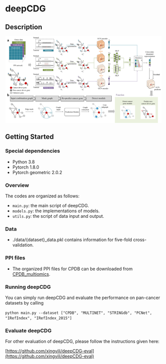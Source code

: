 #  deepCDG
## 
## Description

![Mainframe](structure.png)

## Getting Started

### Special dependencies

*   Python  3.8
*   Pytorch 1.8.0
*   Pytorch geometric 2.0.2

### Overview

The codes are organized as follows:&#x20;

*   `main.py`: the main script of deepCDG.
*   `models.py`: the implementations of models.
*   `utils.py`: the script of data input and output.

### Data
*   ./data/{dataset}_data.pkl contains information for five-fold cross-validation.
### PPI files

*   The organized PPI files for CPDB can be downloaded from [CPDB_multiomics](https://github.com/xingyili/deepCDG/releases/download/v1.0.0/CPDB_multiomics.h5).


### Running deepCDG 
You can simply run deepCDG and evaluate the performance on pan-cancer datasets by calling

`python main.py --dataset ["CPDB", "MULTINET", "STRINGdb", "PCNet", "IRefIndex", "IRefIndex_2015"]`

### Evaluate deepCDG
For other evaluation of deepCDG, please follow the instructions given here:

[https://github.com/xingyili/deepCDG-eval](https://github.com/xingyili/deepCDG-eval)

